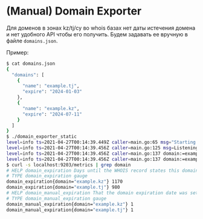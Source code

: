 # (Manual) Domain Exporter

Для доменов в зонах kz/tj/cy во whois базах нет даты истечения домена и нет удобного API чтобы его получить. Будем задавать ее вручную в файле `domains.json`.

Пример:

```bash
$ cat domains.json
{
  "domains": [
    {
      "name": "example.tj",
      "expire": "2024-01-03"
    },
    {
      "name": "example.kz",
      "expire": "2024-07-11"
    }
  ]
}
$ ./domain_exporter_static
level=info ts=2021-04-27T00:14:39.449Z caller=main.go:65 msg="Starting domain_exporter" version=0.0.1
level=info ts=2021-04-27T00:14:39.456Z caller=main.go:125 msg=Listening port=:9203
level=info ts=2021-04-27T00:14:39.456Z caller=main.go:137 domain:=example.tj days=978 date=2024-01-01T00:00:00Z
level=info ts=2021-04-27T00:14:39.456Z caller=main.go:137 domain:=example.kz days=1170 date=2024-07-11T00:00:00Z
$ curl -s localhost:9203/metrics | grep domain
# HELP domain_expiration Days until the WHOIS record states this domain will expire
# TYPE domain_expiration gauge
domain_expiration{domain="example.kz"} 1170
domain_expiration{domain="example.tj"} 980
# HELP domain_manual_expiration That the domain expiration date was set manualy
# TYPE domain_manual_expiration gauge
domain_manual_expiration{domain="example.kz"} 1
domain_manual_expiration{domain="example.tj"} 1
```
